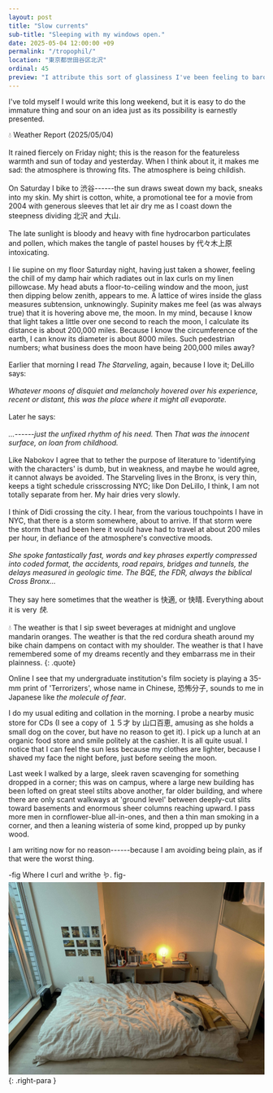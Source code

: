 ```yaml
---
layout: post
title: "Slow currents"
sub-title: "Sleeping with my windows open."
date: 2025-05-04 12:00:00 +09
permalink: "/tropophil/"
location: "東京都世田谷区北沢"
ordinal: 45
preview: "I attribute this sort of glassiness I've been feeling to barometry, missing you, and that the small spherical white inflorescences by the train tracks have gone to seed."
---
```


I've told myself I would write this long weekend, but it is easy to do the immature thing and sour on an idea just as its possibility is earnestly presented.

💧 Weather Report (2025/05/04)
<br><br>
It rained fiercely on Friday night; this is the reason for the featureless warmth and sun of today and yesterday. When I think about it, it makes me sad: the atmosphere is throwing fits. The atmosphere is being childish.
<br><br>
On Saturday I bike to 渋谷------the sun draws sweat down my back, sneaks into my skin. My shirt is cotton, white, a promotional tee for a movie from 2004 with generous sleeves that let air dry me as I coast down the steepness dividing 北沢 and 大山.
<br><br>
The late sunlight is bloody and heavy with fine hydrocarbon particulates and pollen, which makes the tangle of pastel houses by 代々木上原 intoxicating.
<br><br>
I lie supine on my floor Saturday night, having just taken a shower, feeling the chill of my damp hair which radiates out in lax curls on my linen pillowcase. My head abuts a floor-to-ceiling window and the moon, just then dipping below zenith, appears to me. A lattice of wires inside the glass measures subtension, unknowingly. Supinity makes me feel (as was always true) that it is hovering above me, the moon. In my mind, because I know that light takes a little over one second to reach the moon, I calculate its distance is about 200,000 miles. Because I know the circumference of the earth, I can know its diameter is about 8000 miles. Such pedestrian numbers; what business does the moon have being 200,000 miles away?
<br><br>
Earlier that morning I read *The Starveling*, again, because I love it; DeLillo says:
<br><br>
*Whatever moons of disquiet and melancholy hovered over his experience, recent or distant, this was the place where it might all evaporate.*
<br><br>
Later he says:
<br><br>
*...------just the unfixed rhythm of his need.* Then *That was the innocent surface, on loan from childhood.*
<br><br>
Like Nabokov I agree that to tether the purpose of literature to 'identifying with the characters' is dumb, but in weakness, and maybe he would agree, it cannot always be avoided. The Starveling lives in the Bronx, is very thin, keeps a tight schedule crisscrossing NYC; like Don DeLillo, I think, I am not totally separate from her. My hair dries very slowly.
<br><br>
I think of Didi crossing the city. I hear, from the various touchpoints I have in NYC, that there is a storm somewhere, about to arrive. If that storm were the storm that had been here it would have had to travel at about 200 miles per hour, in defiance of the atmosphere's convective moods.
<br><br>
*She spoke fantastically fast, words and key phrases expertly compressed into coded format, the accidents, road repairs, bridges and tunnels, the delays measured in geologic time. The BQE, the FDR, always the biblical Cross Bronx...*
<br><br>
They say here sometimes that the weather is 快適, or 快晴. Everything about it is very *快*.
<br><br>
💧 The weather is that I sip sweet beverages at midnight and unglove mandarin oranges. The weather is that the red cordura sheath around my bike chain dampens on contact with my shoulder. The weather is that I have remembered some of my dreams recently and they embarrass me in their plainness.
{: .quote}

Online I see that my undergraduate institution's film society is playing a 35-mm print of 'Terrorizers', whose name in Chinese, 恐怖分子, sounds to me in Japanese like *the molecule of fear*.

I do my usual editing and collation in the morning. I probe a nearby music store for CDs (I see a copy of １５才 by 山口百恵, amusing as she holds a small dog on the cover, but have no reason to get it). I pick up a lunch at an organic food store and smile politely at the cashier. It is all quite usual. I notice that I can feel the sun less because my clothes are lighter, because I shaved my face the night before, just before seeing the moon.

Last week I walked by a large, sleek raven scavenging for something dropped in a corner; this was on campus, where a large new building has been lofted on great steel stilts above another, far older building, and where there are only scant walkways at 'ground level' between deeply-cut slits toward basements and enormous sheer columns reaching upward. I pass more men in cornflower-blue all-in-ones, and then a thin man smoking in a corner, and then a leaning wisteria of some kind, propped up by punky wood.

I am writing now for no reason------because I am avoiding being plain, as if that were the worst thing.

-fig Where I curl and writhe 🪱. fig- <img src="/assets/img/room.jpg">
{: .right-para }
